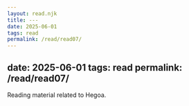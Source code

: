 ```yaml
---
layout: read.njk
title: ---
date: 2025-06-01
tags: read
permalink: /read/read07/
---
```


date: 2025-06-01
tags: read
permalink: /read/read07/
---

Reading material related to Hegoa.
